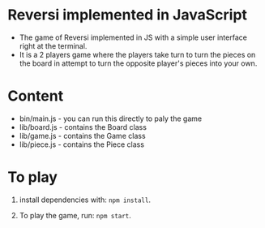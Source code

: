 # Reversi implemented in JavaScript
- The game of Reversi implemented in JS with a simple user interface right at the terminal.
- It is a 2 players game where the players take turn to turn the pieces on the board in attempt to turn the opposite player's pieces into your own.


# Content
* bin/main.js - you can run this directly to paly the game
* lib/board.js - contains the Board class
* lib/game.js - contains the Game class
* lib/piece.js - contains the Piece class

# To play

1. install dependencies with: `npm install`.

2. To play the game, run: `npm start`.
